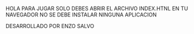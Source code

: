 HOLA 
PARA JUGAR SOLO DEBES ABRIR EL ARCHIVO INDEX.HTNL EN TU NAVEGADOR
NO SE DEBE INSTALAR NINGUNA APLICACION

DESARROLLADO POR ENZO SALVO
